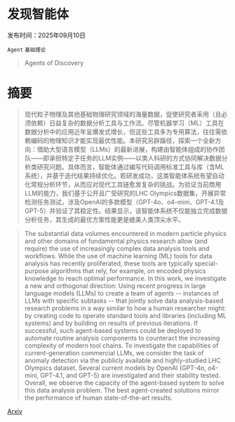 # 发现智能体

发布时间：2025年09月10日

`Agent` `基础理论`

> Agents of Discovery

# 摘要

> 现代粒子物理及其他基础物理研究领域的海量数据，促使研究者采用（且必须依赖）日益复杂的数据分析工具与工作流。尽管机器学习（ML）工具在数据分析中的应用近年呈爆发式增长，但这些工具多为专用算法，往往需依赖编码的物理知识才能实现最优性能。本研究另辟蹊径，探索一个全新方向：借助大型语言模型（LLMs）的最新进展，构建由智能体组成的协作团队——即承担特定子任务的LLM实例——以类人科研的方式协同解决数据分析类研究问题。具体而言，智能体通过编写代码调用标准工具与库（含ML系统），并基于迭代结果持续优化。若研发成功，这类智能体系统有望自动化常规分析环节，从而应对现代工具链愈发复杂的挑战。为验证当前商用LLM的能力，我们基于公开且广受研究的LHC Olympics数据集，开展异常检测任务测试，涉及OpenAI的多款模型（GPT-4o、o4-mini、GPT-4.1及GPT-5）并验证了其稳定性。结果显示，该智能体系统不仅能独立完成数据分析任务，其生成的最优方案性能更是媲美人类顶尖水平。

> The substantial data volumes encountered in modern particle physics and other domains of fundamental physics research allow (and require) the use of increasingly complex data analysis tools and workflows. While the use of machine learning (ML) tools for data analysis has recently proliferated, these tools are typically special-purpose algorithms that rely, for example, on encoded physics knowledge to reach optimal performance. In this work, we investigate a new and orthogonal direction: Using recent progress in large language models (LLMs) to create a team of agents -- instances of LLMs with specific subtasks -- that jointly solve data analysis-based research problems in a way similar to how a human researcher might: by creating code to operate standard tools and libraries (including ML systems) and by building on results of previous iterations. If successful, such agent-based systems could be deployed to automate routine analysis components to counteract the increasing complexity of modern tool chains. To investigate the capabilities of current-generation commercial LLMs, we consider the task of anomaly detection via the publicly available and highly-studied LHC Olympics dataset. Several current models by OpenAI (GPT-4o, o4-mini, GPT-4.1, and GPT-5) are investigated and their stability tested. Overall, we observe the capacity of the agent-based system to solve this data analysis problem. The best agent-created solutions mirror the performance of human state-of-the-art results.

[Arxiv](https://arxiv.org/abs/2509.08535)